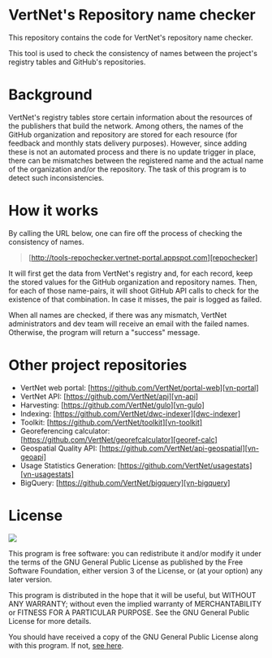 # VertNet's Repository name checker

This repository contains the code for VertNet's repository name checker.

This tool is used to check the consistency of names between the project's registry tables and GitHub's repositories.

# Background

VertNet's registry tables store certain information about the resources of the publishers that build the network. Among others, the names of the GitHub organization and repository are stored for each resource (for feedback and monthly stats delivery purposes). However, since adding these is not an automated process and there is no update trigger in place, there can be mismatches between the registered name and the actual name of the organization and/or the repository. The task of this program is to detect such inconsistencies.

# How it works

By calling the URL below, one can fire off the process of checking the consistency of names.

> [http://tools-repochecker.vertnet-portal.appspot.com][repochecker]

It will first get the data from VertNet's registry and, for each record, keep the stored values for the GitHub organization and repository names. Then, for each of those name-pairs, it will shoot GitHub API calls to check for the existence of that combination. In case it misses, the pair is logged as failed.

When all names are checked, if there was any mismatch, VertNet administrators and dev team will receive an email with the failed names. Otherwise, the program will return a "success" message.

# Other project repositories

* VertNet web portal: [https://github.com/VertNet/portal-web][vn-portal]
* VertNet API: [https://github.com/VertNet/api][vn-api]
* Harvesting: [https://github.com/VertNet/gulo][vn-gulo]
* Indexing: [https://github.com/VertNet/dwc-indexer][dwc-indexer]
* Toolkit: [https://github.com/VertNet/toolkit][vn-toolkit]
* Georeferencing calculator: [https://github.com/VertNet/georefcalculator][georef-calc]
* Geospatial Quality API: [https://github.com/VertNet/api-geospatial][vn-geoapi]
* Usage Statistics Generation: [https://github.com/VertNet/usagestats][vn-usagestats]
* BigQuery: [https://github.com/VertNet/bigquery][vn-bigquery]

# License

![](http://www.gnu.org/graphics/lgplv3-147x51.png)

This program is free software: you can redistribute it and/or modify
it under the terms of the GNU General Public License as published by
the Free Software Foundation, either version 3 of the License, or
(at your option) any later version.

This program is distributed in the hope that it will be useful,
but WITHOUT ANY WARRANTY; without even the implied warranty of
MERCHANTABILITY or FITNESS FOR A PARTICULAR PURPOSE. See the
GNU General Public License for more details.

You should have received a copy of the GNU General Public License
along with this program. If not, [see here](http://www.gnu.org/licenses/).

<!-- links -->
[vn-portal]: https://github.com/VertNet/portal-web
[vn-api]: https://github.com/VertNet/api
[vn-gulo]: https://github.com/VertNet/gulo
[dwc-indexer]: https://github.com/VertNet/dwc-indexer
[vn-toolkit]: https://github.com/VertNet/toolkit
[georef-calc]: https://github.com/VertNet/georefcalculator
[vn-geoapi]: https://github.com/VertNet/api-geospatial
[vn-usagestats]: https://github.com/VertNet/usagestats
[vn-bigquery]: https://github.com/VertNet/bigquery
[development]: https://github.com/VertNet/api/wiki/Development
[search-wiki]: https://github.com/VertNet/api/wiki/Search-API
[download-wiki]: https://github.com/VertNet/api/wiki/Download-API
[repochecker]: http://tools-repochecker.vertnet-portal.appspot.com
